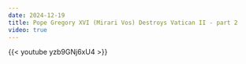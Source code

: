 ```yaml
---
date: 2024-12-19
title: Pope Gregory XVI (Mirari Vos) Destroys Vatican II - part 2
video: true
---
```



{{< youtube yzb9GNj6xU4 >}}
